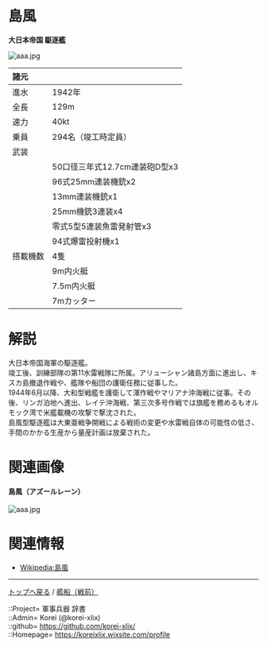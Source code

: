 # 島風
**大日本帝国 駆逐艦**

![aaa.jpg](https://bn02pap001files.storage.live.com/y4mUnOEeoiBxa0s-0QU1OVvnheoavbzjX0K_7lhVna978VDtM1TlLm1msb-u_JzPIIuI4Wos56fFVB5SsRdFg276N9FkXciME7-moV6GqCVsy-1z4AqiJcnEemtGQrLOYNv3wmAmq4q1j2nHmgY6Tj9p5r0NJT70EiB5QmLKa48YhvUla1pX7o4-Cj2vd5ASpng?width=640&height=402&cropmode=none)  
  
|諸元  |  |
|:--|:--|
|進水  |1942年  |
|全長  |129m  |
|速力  |40kt  |
|乗員  |294名（竣工時定員）  |
|武装  |  |
||50口径三年式12.7cm連装砲D型x3  |
||96式25mm連装機銃x2  |
||13mm連装機銃x1  |
||25mm機銃3連装x4  |
||零式5型5連装魚雷発射管x3  |
||94式爆雷投射機x1  |
|搭載機数  |4隻  |
||9m内火艇  |
||7.5m内火艇  |
||7mカッター  |


# 解説
大日本帝国海軍の駆逐艦。  
竣工後、訓練部隊の第11水雷戦隊に所属。アリューシャン諸島方面に進出し、キスカ島撤退作戦や、艦隊や船団の護衛任務に従事した。  
1944年6月以降、大和型戦艦を護衛して渾作戦やマリアナ沖海戦に従事。その後、リンガ泊地へ進出、レイテ沖海戦、第三次多号作戦では旗艦を務めるもオルモック湾で米艦載機の攻撃で撃沈された。  
島風型駆逐艦は大東亜戦争開戦による戦術の変更や水雷戦自体の可能性の低さ、手間のかかる生産から量産計画は放棄された。  


# 関連画像

#### 島風（アズールレーン）
![aaa.jpg](https://bn02pap001files.storage.live.com/y4mHeKtG5g2BKz_NiDnEx3G5iIORMRwvGuEHr7hQgzAZwdM8dMGAS2MUsCboT3xMgAHi8abTlGSXc_2QhGsR40cm9WMucrYJRauqPGAi2LSlx2J1HJ2dMnaqkby4TNev9Gp7R9AwR5jxWYoEoS4EWuDLWdCs-PewXDJjuYWLFcynlQysFvnsQxUTPI26RtETCDO?width=640&height=360&cropmode=none)  


# 関連情報
* [Wikipedia:島風](https://bit.ly/3tTQ40I)


***
[トップへ戻る](/readme.md) / [艦船（戦前）](/ship_old/readme.md)  
  
::Project= 軍事兵器 辞書  
::Admin= Korei (@korei-xlix)  
::github= https://github.com/korei-xlix/  
::Homepage= https://koreixlix.wixsite.com/profile  
